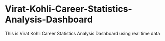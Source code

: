 # Virat-Kohli-Career-Statistics-Analysis-Dashboard
This is Virat Kohli Career Statistics Analysis Dashboard using real time data
